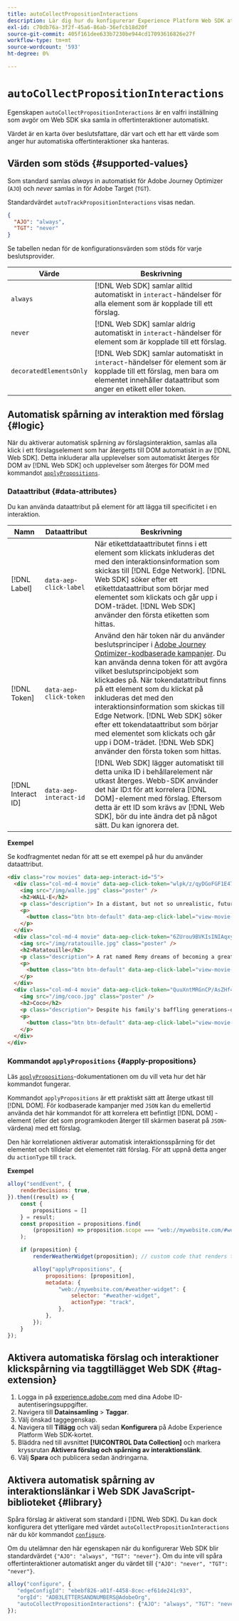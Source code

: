 ```yaml
---
title: autoCollectPropositionInteractions
description: Lär dig hur du konfigurerar Experience Platform Web SDK att automatiskt samla in länkdata.
exl-id: c70db76a-3f2f-45a6-86ab-36efcb18d20f
source-git-commit: 405f161dee633b7230be944cd17093616826e27f
workflow-type: tm+mt
source-wordcount: '593'
ht-degree: 0%

---
```


# `autoCollectPropositionInteractions`

Egenskapen `autoCollectPropositionInteractions` är en valfri inställning som avgör om Web SDK ska samla in offertinteraktioner automatiskt.

Värdet är en karta över beslutsfattare, där vart och ett har ett värde som anger hur automatiska offertinteraktioner ska hanteras.

## Värden som stöds {#supported-values}

Som standard samlas _always_ in automatiskt för Adobe Journey Optimizer (`AJO`) och _never_ samlas in för Adobe Target (`TGT`).

Standardvärdet `autoTrackPropositionInteractions` visas nedan.

```json
{
  "AJO": "always",
  "TGT": "never"
}
```

Se tabellen nedan för de konfigurationsvärden som stöds för varje beslutsprovider.

| Värde | Beskrivning |
| --- | --- |
| `always` | [!DNL Web SDK] samlar alltid automatiskt in `interact`-händelser för alla element som är kopplade till ett förslag. |
| `never` | [!DNL Web SDK] samlar aldrig automatiskt in `interact`-händelser för element som är kopplade till ett förslag. |
| `decoratedElementsOnly` | [!DNL Web SDK] samlar automatiskt in `interact`-händelser för element som är kopplade till ett förslag, men bara om elementet innehåller dataattribut som anger en etikett eller token. |

## Automatisk spårning av interaktion med förslag {#logic}

När du aktiverar automatisk spårning av förslagsinteraktion, samlas alla klick i ett förslagselement som har återgetts till DOM automatiskt in av [!DNL Web SDK]. Detta inkluderar alla upplevelser som automatiskt återges för DOM av [!DNL Web SDK] och upplevelser som återges för DOM med kommandot [`applyPropositions`](../applypropositions.md).

### Dataattribut {#data-attributes}

Du kan använda dataattribut på element för att lägga till specificitet i en interaktion.

| Namn | Dataattribut | Beskrivning |
| --- | --- | --- |
| [!DNL Label] | `data-aep-click-label` | När etikettdataattributet finns i ett element som klickats inkluderas det med den interaktionsinformation som skickas till [!DNL Edge Network]. [!DNL Web SDK] söker efter ett etikettdataattribut som börjar med elementet som klickats och går upp i DOM-trädet. [!DNL Web SDK] använder den första etiketten som hittas. |
| [!DNL Token] | `data-aep-click-token` | Använd den här token när du använder beslutsprinciper i [Adobe Journey Optimizer-kodbaserade kampanjer](https://experienceleague.adobe.com/en/docs/journey-optimizer/using/code-based-experience/get-started-code-based). Du kan använda denna token för att avgöra vilket beslutsprincipobjekt som klickades på. När tokendatattribut finns på ett element som du klickat på inkluderas det med den interaktionsinformation som skickas till Edge Network. [!DNL Web SDK] söker efter ett tokendataattribut som börjar med elementet som klickats och går upp i DOM-trädet. [!DNL Web SDK] använder den första token som hittas. |
| [!DNL Interact ID] | `data-aep-interact-id` | [!DNL Web SDK] lägger automatiskt till detta unika ID i behållarelement när utkast återges. Webb-SDK använder det här ID:t för att korrelera [!DNL DOM]-element med förslag. Eftersom detta är ett ID som krävs av [!DNL Web SDK], bör du inte ändra det på något sätt. Du kan ignorera det. |

**Exempel**

Se kodfragmentet nedan för att se ett exempel på hur du använder dataattribut.

```html
<div class="row movies" data-aep-interact-id="5">
  <div class="col-md-4 movie" data-aep-click-token="wlpk/z/qyDGoFGF1E47O0w">
    <img src="/img/walle.jpg" class="poster" />
    <h2>WALL·E</h2>
    <p class="description"> In a distant, but not so unrealistic, future where mankind has abandoned earth because it has become covered with trash from products sold by the powerful multi-national Buy N Large corporation, WALL-E, a garbage collecting robot has been left to clean up the mess. </p>
    <p>
      <button class="btn btn-default" data-aep-click-label="view-movie-WALL·E"> View details >> </button>
    </p>
  </div>
  <div class="col-md-4 movie" data-aep-click-token="6ZUrou9BVKIsINIAqxylzw">
    <img src="/img/ratatouille.jpg" class="poster" />
    <h2>Ratatouille</h2>
    <p class="description"> A rat named Remy dreams of becoming a great French chef despite his family's wishes and the obvious problem of being a rat in a decidedly rodent-phobic profession. When fate places Remy in the sewers of Paris, he finds himself ideally situated beneath a restaurant made famous by his culinary hero, Auguste Gusteau. </p>
    <p>
      <button class="btn btn-default" data-aep-click-label="view-movie-Ratatouille"> View details >> </button>
    </p>
  </div>
  <div class="col-md-4 movie" data-aep-click-token="QuuXntMRGnCP/AsZHf4pnQ">
    <img src="/img/coco.jpg" class="poster" />
    <h2>Coco</h2>
    <p class="description"> Despite his family's baffling generations-old ban on music, Miguel dreams of becoming an accomplished musician like his idol, Ernesto de la Cruz. Desperate to prove his talent, Miguel finds himself in the stunning and colorful Land of the Dead following a mysterious chain of events. </p>
    <p>
      <button class="btn btn-default" data-aep-click-label="view-movie-Coco"> View details >> </button>
    </p>
  </div>
</div>
```

### Kommandot `applyPropositions` {#apply-propositions}

Läs [`applyPropositions`](../applypropositions.md)-dokumentationen om du vill veta hur det här kommandot fungerar.

Kommandot `applyPropositions` är ett praktiskt sätt att återge utkast till [!DNL DOM]. För kodbaserade kampanjer med `JSON` kan du emellertid använda det här kommandot för att korrelera ett befintligt [!DNL DOM] -element (eller det som programkoden återger till skärmen baserat på `JSON`-värdena) med ett förslag.

Den här korrelationen aktiverar automatisk interaktionsspårning för det elementet och tilldelar det elementet rätt förslag. För att uppnå detta anger du `actionType` till `track`.

**Exempel**

```javascript
alloy("sendEvent", {
    renderDecisions: true,
}).then((result) => {
    const {
        propositions = []
    } = result;
    const proposition = propositions.find(
        (proposition) => proposition.scope === "web://mywebsite.com/#weather-widget"
    );

    if (proposition) {
        renderWeatherWidget(proposition); // custom code that renders the weather widget based on the code-based campaign JSON

        alloy("applyPropositions", {
            propositions: [proposition],
            metadata: {
                "web://mywebsite.com/#weather-widget": {
                    selector: "#weather-widget",
                    actionType: "track",
                },
            },
        });
    }
});
```

## Aktivera automatiska förslag och interaktioner klickspårning via taggtillägget Web SDK {#tag-extension}

1. Logga in på [experience.adobe.com](https://experience.adobe.com) med dina Adobe ID-autentiseringsuppgifter.
2. Navigera till **Datainsamling** > **Taggar**.
3. Välj önskad taggegenskap.
4. Navigera till **Tillägg** och välj sedan **Konfigurera** på Adobe Experience Platform Web SDK-kortet.
5. Bläddra ned till avsnittet **[!UICONTROL Data Collection]** och markera kryssrutan **Aktivera förslag och spårning av interaktionslänk**.
6. Välj **Spara** och publicera sedan ändringarna.

## Aktivera automatisk spårning av interaktionslänkar i Web SDK JavaScript-biblioteket {#library}

Spåra förslag är aktiverat som standard i [!DNL Web SDK]. Du kan dock konfigurera det ytterligare med värdet `autoCollectPropositionInteractions` när du kör kommandot [`configure`](../configure/overview.md).

Om du utelämnar den här egenskapen när du konfigurerar Web SDK blir standardvärdet `{"AJO": "always", "TGT": "never"}`. Om du inte vill spåra offertinteraktioner automatiskt anger du värdet till `{"AJO": "never", "TGT": "never"}`.

```javascript
alloy("configure", {
   "edgeConfigId": "ebebf826-a01f-4458-8cec-ef61de241c93",
   "orgId": "ADB3LETTERSANDNUMBERS@AdobeOrg",
   "autoCollectPropositionInteractions": {"AJO": "always", "TGT": "never"}
});
```
